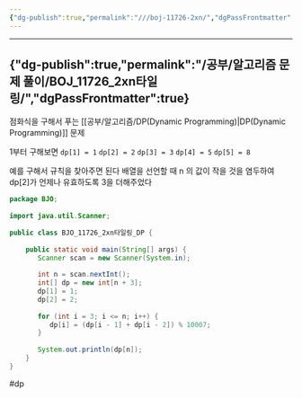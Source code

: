 ```yaml
---
{"dg-publish":true,"permalink":"///boj-11726-2xn/","dgPassFrontmatter":true}
---
```



---
{"dg-publish":true,"permalink":"/공부/알고리즘 문제 풀이/BOJ_11726_2xn타일링/","dgPassFrontmatter":true}
---

점화식을 구해서 푸는 [[공부/알고리즘/DP(Dynamic Programming)\|DP(Dynamic Programming)]] 문제

1부터 구해보면
`dp[1] = 1`
`dp[2] = 2`
`dp[3] = 3`
`dp[4] = 5`
`dp[5] = 8 `

예를 구해서 규칙을 찾아주면 된다
배열을 선언할 때 n 의 값이 작을 것을 염두하여 dp[2]가 언제나 유효하도록 3을 더해주었다


````java
package BJO;  
  
import java.util.Scanner;  
  
public class BJO_11726_2xn타일링_DP {  
  
    public static void main(String[] args) {  
       Scanner scan = new Scanner(System.in);  
  
       int n = scan.nextInt();  
       int[] dp = new int[n + 3];  
       dp[1] = 1;  
       dp[2] = 2;  
  
       for (int i = 3; i <= n; i++) {  
          dp[i] = (dp[i - 1] + dp[i - 2]) % 10007;  
       }  
  
       System.out.println(dp[n]);  
    }  
}
````

#dp